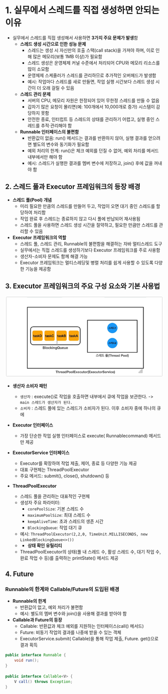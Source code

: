 # 1. 실무에서 스레드를 직접 생성하면 안되는 이유

- 실무에서 스레드를 직접 생성해서 사용하면 **3가지 주요 문제가 발생**함
    - **스레드 생성 시간으로 인한 성능 문제**
        - 스레드는 생성 시 자신만의 호출 스택(call stack)을 가져야 하며, 이로 인해 많은 메모리(보통 1MB 이상)가 필요함
        - 스레드 생성은 운영체제 커널 수준에서 처리되어 CPU와 메모리 리소스를 많이 소모함
        - 운영체제 스케줄러가 스레드를 관리하므로 추가적인 오버헤드가 발생함
        - 예시: 작업마다 스레드를 새로 만들면, 작업 실행 시간보다 스레드 생성 시간이 더 오래 걸릴 수 있음
    - **스레드 관리 문제**
        - 서버의 CPU, 메모리 자원은 한정되어 있어 무한정 스레드를 만들 수 없음
        - 갑자기 많은 요청이 몰리면(예: 100개에서 10,000개로 증가) 시스템이 감당하지 못함
        - 안전한 종료, 인터럽트 등 스레드의 상태를 관리하기 어렵고, 실행 중인 스레드를 추적·관리해야 함
    - **Runnable 인터페이스의 불편함**
        - 반환값이 없음: run() 메서드는 결과를 반환하지 않아, 실행 결과를 얻으려면 별도의 변수와 동기화가 필요함
        - 예외 처리의 한계: run()은 체크 예외를 던질 수 없어, 예외 처리를 메서드 내부에서만 해야 함
        - 예시: 스레드가 실행한 결과를 멤버 변수에 저장하고, join() 후에 값을 꺼내야 함



## 2. 스레드 풀과 Executor 프레임워크의 등장 배경

- **스레드 풀(Pool) 개념**
    - 미리 필요한 만큼의 스레드를 만들어 두고, 작업이 오면 대기 중인 스레드를 할당하여 처리함
    - 작업 완료 후 스레드는 종료하지 않고 다시 풀에 반납되어 재사용됨
    - 스레드 풀을 사용하면 스레드 생성 시간을 절약하고, 필요한 만큼만 스레드를 관리할 수 있음
- **Executor 프레임워크의 역할**
    - 스레드 풀, 스레드 관리, Runnable의 불편함을 해결하는 자바 멀티스레드 도구
    - 실무에서는 직접 스레드를 생성하기보다 Executor 프레임워크를 주로 사용함
    - 생산자-소비자 문제도 함께 해결 가능
    - Executor 프레임워크는 멀티스레딩및 병렬 처리를 쉽게 사용할 수 있도록 다양한 기능을 제공함


## 3. Executor 프레임워크의 주요 구성 요소와 기본 사용법
![img.png](../img/img11.png)

- **생산자 소비자 패턴**
  - `생산자` : execute()로 작업을 호출하면 내부에서 큐에 작업을 보관한다. -> `main 스레드가 생산자가 된다.`
  - `소비자` : 스레드 풀에 있는 스레드가 소비자가 된다. 이후 소비자 중에 하나의 큐에


- **Executor 인터페이스**
    - 가장 단순한 작업 실행 인터페이스로 execute( Runnablecommand) 메서드만 제공
- **ExecutorService 인터페이스**
    - Executor를 확장하여 작업 제출, 제어, 종료 등 다양한 기능 제공
    - 대표 구현체는 ThreadPoolExecutor
    - 주요 메서드: submit(), close(), shutdown() 등
- **ThreadPoolExecutor**
    - 스레드 풀을 관리하는 대표적인 구현체
    - 생성자 주요 파라미터:
        - `corePoolSize`: 기본 스레드 수
        - `maximumPoolSize`: 최대 스레드 수
        - `keepAliveTime`: 초과 스레드의 생존 시간
        - `BlockingQueue`: 작업 대기 큐
    - 예시: `ThreadPoolExecutor(2,2,0, TimeUnit.MILLISECONDS, new LinkedBlockingQueue<>())`
    - - **상태 확인 유틸리티**
  - ThreadPoolExecutor의 상태(풀 내 스레드 수, 활성 스레드 수, 대기 작업 수, 완료 작업 수 등)를 출력하는 printState() 메서드 제공


## 4. Future 

### Runnable의 한계와 Callable/Future의 도입된 배경

- **Runnable의 한계**
    - 반환값이 없고, 예외 처리가 불편함
    - 예시: 별도의 멤버 변수와 join()을 사용해 결과를 받아야 함
- **Callable과 Future의 등장**
    - Callable: 반환값과 체크 예외를 지원하는 인터페이스(call() 메서드)
    - Future: 비동기 작업의 결과를 나중에 받을 수 있는 객체
    - ExecutorService.submit( Callable)을 통해 작업 제출, Future. get()으로 결과 획득

```java
public interface Runnable {
    void run();
}

public interface Callable<V> {
    V call() throws Exception;
}
```